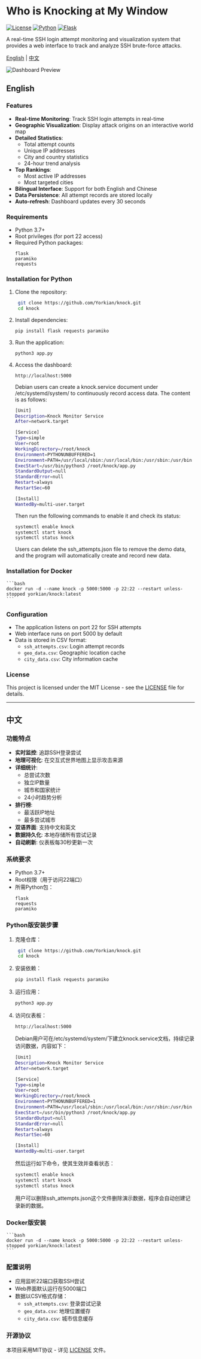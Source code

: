 # Who is Knocking at My Window

[![License](https://img.shields.io/badge/License-MIT-blue.svg)](LICENSE)
[![Python](https://img.shields.io/badge/Python-3.7%2B-blue)](https://www.python.org/)
[![Flask](https://img.shields.io/badge/Flask-2.0%2B-green)](https://flask.palletsprojects.com/)

A real-time SSH login attempt monitoring and visualization system that provides a web interface to track and analyze SSH brute-force attacks.

[English](#english) | [中文](#中文)

![Dashboard Preview](https://i.imgur.com/kKl0vAD.jpeg)

## English

### Features

- **Real-time Monitoring**: Track SSH login attempts in real-time
- **Geographic Visualization**: Display attack origins on an interactive world map
- **Detailed Statistics**: 
  - Total attempt counts
  - Unique IP addresses
  - City and country statistics
  - 24-hour trend analysis
- **Top Rankings**:
  - Most active IP addresses
  - Most targeted cities
- **Bilingual Interface**: Support for both English and Chinese
- **Data Persistence**: All attempt records are stored locally
- **Auto-refresh**: Dashboard updates every 30 seconds

### Requirements

- Python 3.7+
- Root privileges (for port 22 access)
- Required Python packages:
  ```
  flask
  paramiko
  requests
  ```

### Installation for Python

1. Clone the repository:
   ```bash
    git clone https://github.com/Yorkian/knock.git
    cd knock
   ```

2. Install dependencies:
   ```bash
   pip install flask requests paramiko
   ```

3. Run the application:
   ```bash
   python3 app.py
   ```

4. Access the dashboard:
   ```
   http://localhost:5000
   ```

    Debian users can create a knock.service document under /etc/systemd/system/ to continuously record access data. The content is as follows:
    ```bash
    [Unit]
    Description=Knock Monitor Service
    After=network.target

    [Service]
    Type=simple
    User=root
    WorkingDirectory=/root/knock
    Environment=PYTHONUNBUFFERED=1
    Environment=PATH=/usr/local/sbin:/usr/local/bin:/usr/sbin:/usr/bin
    ExecStart=/usr/bin/python3 /root/knock/app.py
    StandardOutput=null
    StandardError=null
    Restart=always
    RestartSec=60

    [Install]
    WantedBy=multi-user.target
    ```
    Then run the following commands to enable it and check its status:
    ```bash
    systemctl enable knock
    systemctl start knock
    systemctl status knock
    ```
    Users can delete the ssh_attempts.json file to remove the demo data, and the program will automatically create and record new data.



### Installation for Docker

    ```bash
    docker run -d --name knock -p 5000:5000 -p 22:22 --restart unless-stopped yorkian/knock:latest
    ```


### Configuration

- The application listens on port 22 for SSH attempts
- Web interface runs on port 5000 by default
- Data is stored in CSV format:
  - `ssh_attempts.csv`: Login attempt records
  - `geo_data.csv`: Geographic location cache
  - `city_data.csv`: City information cache

### License

This project is licensed under the MIT License - see the [LICENSE](LICENSE) file for details.

---

## 中文

### 功能特点

- **实时监控**: 追踪SSH登录尝试
- **地理可视化**: 在交互式世界地图上显示攻击来源
- **详细统计**: 
  - 总尝试次数
  - 独立IP数量
  - 城市和国家统计
  - 24小时趋势分析
- **排行榜**:
  - 最活跃IP地址
  - 最多尝试城市
- **双语界面**: 支持中文和英文
- **数据持久化**: 本地存储所有尝试记录
- **自动刷新**: 仪表板每30秒更新一次

### 系统要求

- Python 3.7+
- Root权限（用于访问22端口）
- 所需Python包：
  ```
  flask
  requests
  paramiko
  ```

### Python版安装步骤

1. 克隆仓库：
   ```bash
    git clone https://github.com/Yorkian/knock.git
    cd knock
   ```

2. 安装依赖：
   ```bash
   pip install flask requests paramiko
   ```

3. 运行应用：
   ```bash
   python3 app.py
   ```

4. 访问仪表板：
   ```
   http://localhost:5000
   ```

    Debian用户可在/etc/systemd/system/下建立knock.service文档，持续记录访问数据，内容如下：
    ```bash
    [Unit]
    Description=Knock Monitor Service
    After=network.target

    [Service]
    Type=simple
    User=root
    WorkingDirectory=/root/knock
    Environment=PYTHONUNBUFFERED=1
    Environment=PATH=/usr/local/sbin:/usr/local/bin:/usr/sbin:/usr/bin
    ExecStart=/usr/bin/python3 /root/knock/app.py
    StandardOutput=null
    StandardError=null
    Restart=always
    RestartSec=60

    [Install]
    WantedBy=multi-user.target
    ```
    然后运行如下命令，使其生效并查看状态：
    ```bash
    systemctl enable knock
    systemctl start knock
    systemctl status knock
    ```
    用户可以删除ssh_attempts.json这个文件删除演示数据，程序会自动创建记录新的数据。

### Docker版安装

    ```bash
    docker run -d --name knock -p 5000:5000 -p 22:22 --restart unless-stopped yorkian/knock:latest
    ```

### 配置说明

- 应用监听22端口获取SSH尝试
- Web界面默认运行在5000端口
- 数据以CSV格式存储：
  - `ssh_attempts.csv`: 登录尝试记录
  - `geo_data.csv`: 地理位置缓存
  - `city_data.csv`: 城市信息缓存

### 开源协议

本项目采用MIT协议 - 详见 [LICENSE](LICENSE) 文件。
